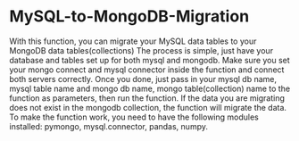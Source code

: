 # MySQL-to-MongoDB-Migration
With this function, you can migrate your MySQL data tables to your MongoDB data tables(collections)
The process is simple, just have your database and tables set up for both mysql and mongodb. Make sure you set your mongo connect and mysql connector inside the function and connect both servers correctly.
Once you done, just pass in your mysql db name, mysql table name and mongo db name, mongo table(collection) name to the function as parameters, then run the function.
If the data you are migrating does not exist in the mongodb collection, the function will migrate the data.
To make the function work, you need to have the following modules installed: pymongo, mysql.connector, pandas, numpy.
